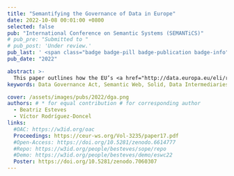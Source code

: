 ```yaml
---
title: "Semantifying the Governance of Data in Europe"
date: 2022-10-08 00:01:00 +0800
selected: false
pub: "International Conference on Semantic Systems (SEMANTiCS)"
# pub_pre: "Submitted to "
# pub_post: 'Under review.'
pub_last: ' <span class="badge badge-pill badge-publication badge-info">Poster</span>'
pub_date: "2022"

abstract: >-
  This paper outlines how the EU’s <a href="http://data.europa.eu/eli/reg/2022/868/oj" target="_blank">Data Governance Act</a> introduces requirements for data protection and regulation of data intermediaries, and explores how Semantic Web technologies can support stakeholders in meeting these obligations.
keywords: Data Governance Act, Semantic Web, Solid, Data Intermediaries

cover: /assets/images/pubs/2022/dga.png
authors: # * for equal contribution # for corresponding author
  - Beatriz Esteves
  - Víctor Rodríguez-Doncel
links:
  #OAC: https://w3id.org/oac
  Proceedings: https://ceur-ws.org/Vol-3235/paper17.pdf
  #Open-Access: https://doi.org/10.5281/zenodo.6614777
  #Repo: https://w3id.org/people/besteves/sope/repo
  #Demo: https://w3id.org/people/besteves/demo/eswc22
  Poster: https://doi.org/10.5281/zenodo.7060307
---
```

